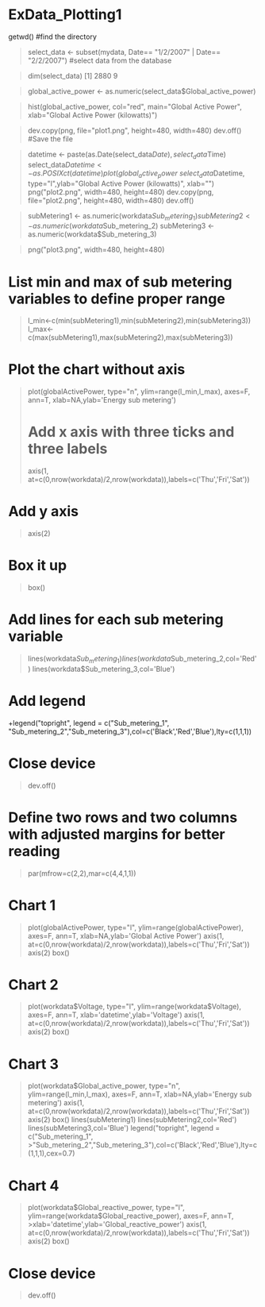 # ExData_Plotting1

getwd()
#find the directory


> select_data <- subset(mydata, Date== "1/2/2007" | Date== "2/2/2007")
#select data from the database

> dim(select_data)
[1] 2880    9

> global_active_power <- as.numeric(select_data$Global_active_power)

> hist(global_active_power, col="red", main="Global Active Power", xlab="Global Active Power (kilowatts)")


> dev.copy(png, file="plot1.png", height=480, width=480)
> dev.off()
#Save the file


> datetime <- paste(as.Date(select_data$Date), select_data$Time)
> select_data$Datetime <- as.POSIXct(datetime)
> plot(global_active_power~select_data$Datetime, type="l",ylab="Global Active Power (kilowatts)", xlab="")
> png("plot2.png", width=480, height=480)
> dev.copy(png, file="plot2.png", height=480, width=480)
> dev.off()




>subMetering1 <- as.numeric(workdata$Sub_metering_1)
>subMetering2 <- as.numeric(workdata$Sub_metering_2)
>subMetering3 <- as.numeric(workdata$Sub_metering_3)



>png("plot3.png", width=480, height=480)

# List min and max of sub metering variables to define proper range
>l_min<-c(min(subMetering1),min(subMetering2),min(subMetering3))
>l_max<-c(max(subMetering1),max(subMetering2),max(subMetering3))
>
# Plot the chart without axis
>plot(globalActivePower, type="n", ylim=range(l_min,l_max), axes=F, ann=T, xlab=NA,ylab='Energy sub metering')
># Add x axis with three ticks and three labels
>axis(1, at=c(0,nrow(workdata)/2,nrow(workdata)),labels=c('Thu','Fri','Sat'))
# Add y axis
>axis(2)
# Box it up
>box()

# Add lines for each sub metering variable
>lines(workdata$Sub_metering_1)
>lines(workdata$Sub_metering_2,col='Red')
>lines(workdata$Sub_metering_3,col='Blue')

# Add legend
+legend("topright", legend = c("Sub_metering_1", "Sub_metering_2","Sub_metering_3"),col=c('Black','Red','Blue'),lty=c(1,1,1))

# Close device
>dev.off()



# Define two rows and two columns with adjusted margins for better reading
>par(mfrow=c(2,2),mar=c(4,4,1,1))

# Chart 1
>plot(globalActivePower, type="l", ylim=range(globalActivePower), axes=F, ann=T, xlab=NA,ylab='Global Active Power')
>axis(1, at=c(0,nrow(workdata)/2,nrow(workdata)),labels=c('Thu','Fri','Sat'))
>axis(2)
>box()

# Chart 2
>plot(workdata$Voltage, type="l", ylim=range(workdata$Voltage), axes=F, ann=T, xlab='datetime',ylab='Voltage')
>axis(1, at=c(0,nrow(workdata)/2,nrow(workdata)),labels=c('Thu','Fri','Sat'))
>axis(2)
>box()

# Chart 3
>plot(workdata$Global_active_power, type="n", ylim=range(l_min,l_max), axes=F, ann=T, xlab=NA,ylab='Energy sub metering')
>axis(1, at=c(0,nrow(workdata)/2,nrow(workdata)),labels=c('Thu','Fri','Sat'))
>axis(2)
>box()
>lines(subMetering1)
>lines(subMetering2,col='Red')
>lines(subMetering3,col='Blue')
>legend("topright", legend = c("Sub_metering_1", >"Sub_metering_2","Sub_metering_3"),col=c('Black','Red','Blue'),lty=c(1,1,1),cex=0.7)

# Chart 4
>plot(workdata$Global_reactive_power, type="l", ylim=range(workdata$Global_reactive_power), axes=F, ann=T, >xlab='datetime',ylab='Global_reactive_power')
>axis(1, at=c(0,nrow(workdata)/2,nrow(workdata)),labels=c('Thu','Fri','Sat'))
>axis(2)
>box()

# Close device
>dev.off()
